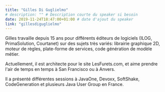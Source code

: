```yaml
---
title: "Gilles Di Guglielmo"
# description: "" # Description courte du speaker si besoin
date: 2019-11-24T18:47:00+01:00 # date d'ajout du speaker
link: "gillesdiguglielmo"
---
```

Gilles travaille depuis 15 ans pour différents éditeurs de logiciels (ILOG, PrimaSolution, Courtanet) sur des sujets très variés: librairie graphique 2D, moteur de règles, plate-forme de services, code génération de modèle métier.

Actuellement, il est architecte pour le site LesFurets.com, et aime prendre l'air de temps en temps à San Francisco ou à Anvers.

Il a présenté différentes sessions à JavaOne, Devoxx, SoftShake, CodeGeneration et plusieurs Java User Group en France.